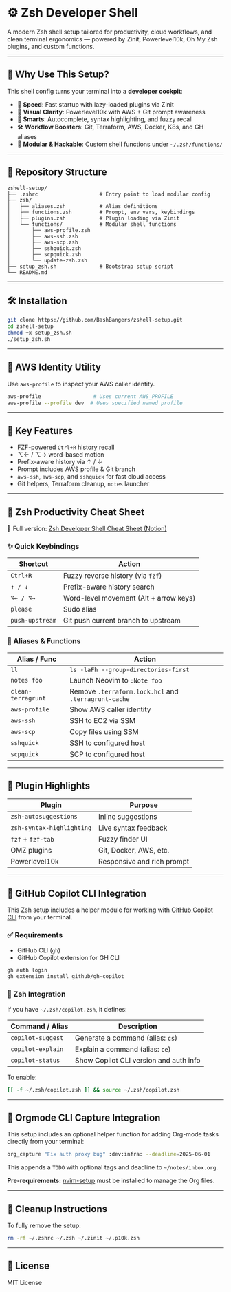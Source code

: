 # ⚙️ Zsh Developer Shell

A modern Zsh shell setup tailored for productivity, cloud workflows, and clean terminal ergonomics — powered by Zinit, Powerlevel10k, Oh My Zsh plugins, and custom functions.

---

## 🚀 Why Use This Setup?

This shell config turns your terminal into a **developer cockpit**:

- 🔁 **Speed**: Fast startup with lazy-loaded plugins via Zinit  
- 🌈 **Visual Clarity**: Powerlevel10k with AWS + Git prompt awareness  
- 🧠 **Smarts**: Autocomplete, syntax highlighting, and fuzzy recall  
- 🛠️ **Workflow Boosters**: Git, Terraform, AWS, Docker, K8s, and GH aliases  
- 🧩 **Modular & Hackable**: Custom shell functions under `~/.zsh/functions/`

---

## 📁 Repository Structure

```
zshell-setup/
├── .zshrc                    # Entry point to load modular config
├── zsh/
│   ├── aliases.zsh           # Alias definitions
│   ├── functions.zsh         # Prompt, env vars, keybindings
│   ├── plugins.zsh           # Plugin loading via Zinit
│   └── functions/            # Modular shell functions
│       ├── aws-profile.zsh
│       ├── aws-ssh.zsh
│       ├── aws-scp.zsh
│       ├── sshquick.zsh
│       ├── scpquick.zsh
│       └── update-zsh.zsh
├── setup_zsh.sh              # Bootstrap setup script
└── README.md
```

---

## 🛠️ Installation

```bash
git clone https://github.com/BashBangers/zshell-setup.git
cd zshell-setup
chmod +x setup_zsh.sh
./setup_zsh.sh
```

---

## 🔐 AWS Identity Utility

Use `aws-profile` to inspect your AWS caller identity.

```bash
aws-profile                 # Uses current AWS_PROFILE
aws-profile --profile dev  # Uses specified named profile
```

---

## 💬 Key Features

- FZF-powered `Ctrl+R` history recall
- ⌥← / ⌥→ word-based motion
- Prefix-aware history via ↑ / ↓
- Prompt includes AWS profile & Git branch
- `aws-ssh`, `aws-scp`, and `sshquick` for fast cloud access
- Git helpers, Terraform cleanup, `notes` launcher

---

## 🧠 Zsh Productivity Cheat Sheet

📘 Full version: [Zsh Developer Shell Cheat Sheet (Notion)](https://tangible-hoverfly-cc7.notion.site/Zsh-Developer-Shell-Cheat-Sheet-6ed44c36c3bf432e9939503ab0e54d02?pvs=74)

### ✨ Quick Keybindings

| Shortcut      | Action                                     |
|---------------|--------------------------------------------|
| `Ctrl+R`      | Fuzzy reverse history (via `fzf`)          |
| `↑ / ↓`       | Prefix-aware history search                |
| `⌥← / ⌥→`     | Word-level movement (Alt + arrow keys)     |
| `please`      | Sudo alias                                 |
| `push-upstream` | Git push current branch to upstream      |

### 💬 Aliases & Functions

| Alias / Func       | Action |
|--------------------|--------|
| `ll`               | `ls -laFh --group-directories-first` |
| `notes foo`        | Launch Neovim to `:Note foo` |
| `clean-terragrunt` | Remove `.terraform.lock.hcl` and `.terragrunt-cache` |
| `aws-profile`      | Show AWS caller identity |
| `aws-ssh`          | SSH to EC2 via SSM |
| `aws-scp`          | Copy files using SSM |
| `sshquick`         | SSH to configured host |
| `scpquick`         | SCP to configured host |

---

## 🧩 Plugin Highlights

| Plugin                  | Purpose |
|-------------------------|---------|
| `zsh-autosuggestions`   | Inline suggestions |
| `zsh-syntax-highlighting` | Live syntax feedback |
| `fzf` + `fzf-tab`       | Fuzzy finder UI |
| OMZ plugins             | Git, Docker, AWS, etc. |
| Powerlevel10k           | Responsive and rich prompt |

---

## 🤖 GitHub Copilot CLI Integration

This Zsh setup includes a helper module for working with [GitHub Copilot CLI](https://github.com/github/copilot-cli) from your terminal.

### ✅ Requirements

- GitHub CLI (`gh`)
- GitHub Copilot extension for GH CLI

```bash
gh auth login
gh extension install github/gh-copilot
```

### 🧩 Zsh Integration

If you have `~/.zsh/copilot.zsh`, it defines:

| Command / Alias     | Description                                     |
|---------------------|-------------------------------------------------|
| `copilot-suggest`   | Generate a command (alias: `cs`)                |
| `copilot-explain`   | Explain a command (alias: `ce`)                 |
| `copilot-status`    | Show Copilot CLI version and auth info          |

To enable:

```zsh
[[ -f ~/.zsh/copilot.zsh ]] && source ~/.zsh/copilot.zsh
```

---

## 🧩 Orgmode CLI Capture Integration

This setup includes an optional helper function for adding Org-mode tasks directly from your terminal:

```bash
org_capture "Fix auth proxy bug" :dev:infra: --deadline=2025-06-01
```

This appends a `TODO` with optional tags and deadline to `~/notes/inbox.org`.

**Pre-requirements:** [nvim-setup](https://github.com/BashBangers/nvim-setup) must be installed to manage the Org files.

---

## 🧼 Cleanup Instructions

To fully remove the setup:

```bash
rm -rf ~/.zshrc ~/.zsh ~/.zinit ~/.p10k.zsh
```

---

## 📜 License

MIT License
